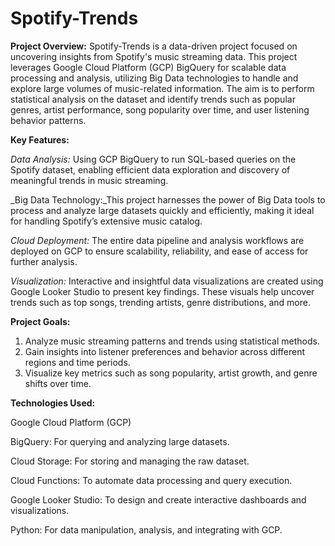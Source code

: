 # Spotify-Trends

**Project Overview:** Spotify-Trends is a data-driven project focused on uncovering insights from Spotify's music streaming data. This project leverages Google Cloud Platform (GCP) BigQuery for scalable data processing and analysis, utilizing Big Data technologies to handle and explore large volumes of music-related information. The aim is to perform statistical analysis on the dataset and identify trends such as popular genres, artist performance, song popularity over time, and user listening behavior patterns.

**Key Features:**

_Data Analysis:_ Using GCP BigQuery to run SQL-based queries on the Spotify dataset, enabling efficient data exploration and discovery of meaningful trends in music streaming.

_Big Data Technology:_This project harnesses the power of Big Data tools to process and analyze large datasets quickly and efficiently, making it ideal for handling Spotify’s extensive music catalog.

_Cloud Deployment:_ The entire data pipeline and analysis workflows are deployed on GCP to ensure scalability, reliability, and ease of access for further analysis.

_Visualization:_ Interactive and insightful data visualizations are created using Google Looker Studio to present key findings. These visuals help uncover trends such as top songs, trending artists, genre distributions, and more.

**Project Goals:**

1. Analyze music streaming patterns and trends using statistical methods.
2. Gain insights into listener preferences and behavior across different regions and time periods.
3. Visualize key metrics such as song popularity, artist growth, and genre shifts over time.

**Technologies Used:**

Google Cloud Platform (GCP)

BigQuery: For querying and analyzing large datasets.

Cloud Storage: For storing and managing the raw dataset.

Cloud Functions: To automate data processing and query execution.

Google Looker Studio: To design and create interactive dashboards and visualizations.

Python: For data manipulation, analysis, and integrating with GCP.
